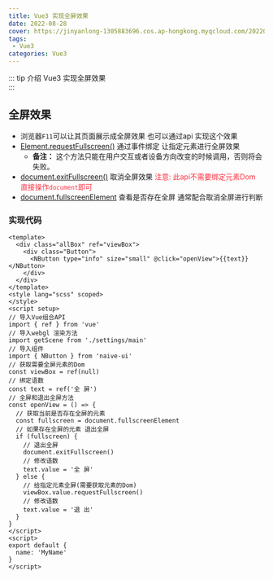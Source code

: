 ```yaml
---
title: Vue3 实现全屏效果
date: 2022-08-28
cover: https://jinyanlong-1305883696.cos.ap-hongkong.myqcloud.com/202208281608305.jpg
tags:
 - Vue3
categories: Vue3
---
```


::: tip 介绍
Vue3 实现全屏效果<br>
:::

<!-- more -->

## 全屏效果

* 浏览器`F11`可以让其页面展示成全屏效果 也可以通过api 实现这个效果
* [Element.requestFullscreen()](https://developer.mozilla.org/zh-CN/docs/Web/API/Element/requestFullScreen) 通过事件绑定 让指定元素进行全屏效果
  * **备注：** 这个方法只能在用户交互或者设备方向改变的时候调用，否则将会失败。
* [document.exitFullscreen()](https://developer.mozilla.org/zh-CN/docs/Web/API/Document/exitFullscreen) 取消全屏效果 <font color =#ff3040>注意: 此api不需要绑定元素Dom 直接操作`document`即可</font>
* [document.fullscreenElement](https://developer.mozilla.org/zh-CN/docs/Web/API/Document/fullscreenElement) 查看是否存在全屏 通常配合取消全屏进行判断

###  **实现代码**

```vue
<template>
  <div class="allBox" ref="viewBox">
    <div class="Button">
      <NButton type="info" size="small" @click="openView">{{text}}</NButton>
    </div>
  </div>
</template>
<style lang="scss" scoped>
</style>
<script setup>
// 导入Vue组合API
import { ref } from 'vue'
// 导入webgl 渲染方法
import getScene from './settings/main'
// 导入组件
import { NButton } from 'naive-ui'
// 获取需要全屏元素的Dom
const viewBox = ref(null)
// 绑定语数
const text = ref('全 屏')
// 全屏和退出全屏方法
const openView = () => {
  // 获取当前是否存在全屏的元素
  const fullscreen = document.fullscreenElement
  // 如果存在全屏的元素 退出全屏
  if (fullscreen) {
    // 退出全屏
    document.exitFullscreen()
    // 修改语数
    text.value = '全 屏'
  } else {
    // 给指定元素全屏(需要获取元素的Dom)
    viewBox.value.requestFullscreen()
    // 修改语数
    text.value = '退 出'
  }
}
</script>
<script>
export default {
  name: 'MyName'
}
</script>
```

